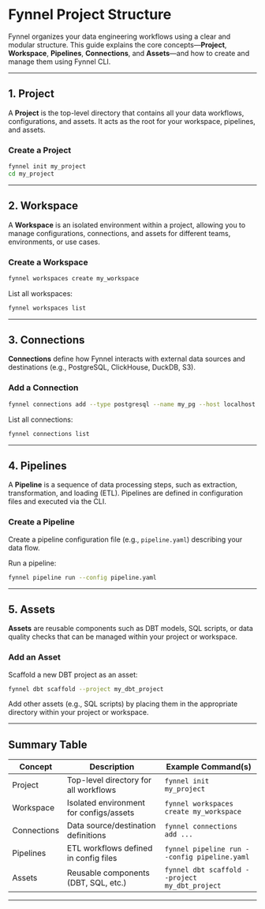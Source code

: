 # Fynnel Project Structure

Fynnel organizes your data engineering workflows using a clear and modular structure. This guide explains the core concepts—**Project**, **Workspace**, **Pipelines**, **Connections**, and **Assets**—and how to create and manage them using Fynnel CLI.

---

## 1. Project
A **Project** is the top-level directory that contains all your data workflows, configurations, and assets. It acts as the root for your workspace, pipelines, and assets.

### Create a Project
```bash
fynnel init my_project
cd my_project
```

---

## 2. Workspace
A **Workspace** is an isolated environment within a project, allowing you to manage configurations, connections, and assets for different teams, environments, or use cases.

### Create a Workspace
```bash
fynnel workspaces create my_workspace
```

List all workspaces:
```bash
fynnel workspaces list
```

---

## 3. Connections
**Connections** define how Fynnel interacts with external data sources and destinations (e.g., PostgreSQL, ClickHouse, DuckDB, S3).

### Add a Connection
```bash
fynnel connections add --type postgresql --name my_pg --host localhost --port 5432 --user user --password pass --database dbname
```

List all connections:
```bash
fynnel connections list
```

---

## 4. Pipelines
A **Pipeline** is a sequence of data processing steps, such as extraction, transformation, and loading (ETL). Pipelines are defined in configuration files and executed via the CLI.

### Create a Pipeline
Create a pipeline configuration file (e.g., `pipeline.yaml`) describing your data flow.

Run a pipeline:
```bash
fynnel pipeline run --config pipeline.yaml
```

---
## 5. Assets
**Assets** are reusable components such as DBT models, SQL scripts, or data quality checks that can be managed within your project or workspace.

### Add an Asset
Scaffold a new DBT project as an asset:
```bash
fynnel dbt scaffold --project my_dbt_project
```

Add other assets (e.g., SQL scripts) by placing them in the appropriate directory within your project or workspace.

---

## Summary Table
| Concept     | Description                                      | Example Command(s)                                  |
|-------------|--------------------------------------------------|-----------------------------------------------------|
| Project     | Top-level directory for all workflows            | `fynnel init my_project`                            |
| Workspace   | Isolated environment for configs/assets          | `fynnel workspaces create my_workspace`             |
| Connections | Data source/destination definitions              | `fynnel connections add ...`                        |
| Pipelines   | ETL workflows defined in config files            | `fynnel pipeline run --config pipeline.yaml`        |
| Assets      | Reusable components (DBT, SQL, etc.)             | `fynnel dbt scaffold --project my_dbt_project`      |

---

